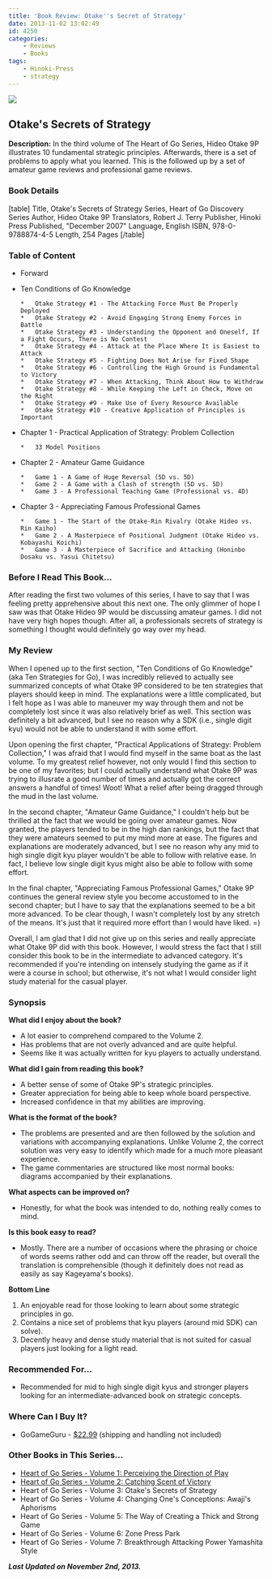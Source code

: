 ```yaml
---
title: 'Book Review: Otake''s Secret of Strategy'
date: 2013-11-02 13:02:49
id: 4250
categories:
	- Reviews
	- Books
tags:
	- Hinoki-Press
	- strategy
---
```


![](/images/2013/10/heartofgov3cover.jpg)

## Otake's Secrets of Strategy

**Description:** In the third volume of The Heart of Go Series, Hideo Otake 9P illustrates 10 fundamental strategic principles. Afterwards, there is a set of problems to apply what you learned. This is the followed up by a set of amateur game reviews and professional game reviews.

<!--more-->

### Book Details

[table]
Title, Otake's Secrets of Strategy
Series, Heart of Go Discovery Series
Author, Hideo Otake 9P
Translators, Robert J. Terry
Publisher, Hinoki Press
Published, "December 2007"
Language, English
ISBN, 978-0-9788874-4-5
Length, 254 Pages
[/table]



### Table of Content

*   Forward
*   Ten Conditions of Go Knowledge

		*   Otake Strategy #1 - The Attacking Force Must Be Properly Deployed
		*   Otake Strategy #2 - Avoid Engaging Strong Enemy Forces in Battle
		*   Otake Strategy #3 - Understanding the Opponent and Oneself, If a Fight Occurs, There is No Contest
		*   Otake Strategy #4 - Attack at the Place Where It is Easiest to Attack
		*   Otake Strategy #5 - Fighting Does Not Arise for Fixed Shape
		*   Otake Strategy #6 - Controlling the High Ground is Fundamental to Victory
		*   Otake Strategy #7 - When Attacking, Think About How to Withdraw
		*   Otake Strategy #8 - While Keeping the Left in Check, Move on the Right
		*   Otake Strategy #9 - Make Use of Every Resource Available
		*   Otake Strategy #10 - Creative Application of Principles is Important

*   Chapter 1 - Practical Application of Strategy: Problem Collection

		*   33 Model Positions

*   Chapter 2 - Amateur Game Guidance

		*   Game 1 - A Game of Huge Reversal (5D vs. 5D)
		*   Game 2 - A Game with a Clash of strength (5D vs. 5D)
		*   Game 3 - A Professional Teaching Game (Professional vs. 4D)

*   Chapter 3 - Appreciating Famous Professional Games

		*   Game 1 - The Start of the Otake-Rin Rivalry (Otake Hideo vs. Rin Kaiho)
		*   Game 2 - A Masterpiece of Positional Judgment (Otake Hideo vs. Kobayashi Koichi)
		*   Game 3 - A Masterpiece of Sacrifice and Attacking (Honinbo Dosaku vs. Yasui Chitetsu)


### Before I Read This Book...

After reading the first two volumes of this series, I have to say that I was feeling pretty apprehensive about this next one. The only glimmer of hope I saw was that Otake Hideo 9P would be discussing amateur games. I did not have very high hopes though. After all, a professionals secrets of strategy is something I thought would definitely go way over my head.



### My Review

When I opened up to the first section, "Ten Conditions of Go Knowledge" (aka Ten Strategies for Go), I was incredibly relieved to actually see summarized concepts of what Otake 9P considered to be ten strategies that players should keep in mind. The explanations were a little complicated, but I felt hope as I was able to maneuver my way through them and not be completely lost since it was also relatively brief as well. This section was definitely a bit advanced, but I see no reason why a SDK (i.e., single digit kyu) would not be able to understand it with some effort.

Upon opening the first chapter, "Practical Applications of Strategy: Problem Collection," I was afraid that I would find myself in the same boat as the last volume. To my greatest relief however, not only would I find this section to be one of my favorites; but I could actually understand what Otake 9P was trying to illusrate a good number of times and actually got the correct answers a handful of times! Woot! What a relief after being dragged through the mud in the last volume.

In the second chapter, "Amateur Game Guidance," I couldn't help but be thrilled at the fact that we would be going over amateur games. Now granted, the players tended to be in the high dan rankings, but the fact that they were amateurs seemed to put my mind more at ease. The figures and explanations are moderately advanced, but I see no reason why any mid to high single digit kyu player wouldn't be able to follow with relative ease. In fact, I believe low single digit kyus might also be able to follow with some effort.

In the final chapter, "Appreciating Famous Professional Games," Otake 9P continues the general review style you become accustomed to in the second chapter; but I have to say that the explanations seemed to be a bit more advanced. To be clear though, I wasn't completely lost by any stretch of the means. It's just that it required more effort than I would have liked. =)

Overall, I am glad that I did not give up on this series and really appreciate what Otake 9P did with this book. However, I would stress the fact that I still consider this book to be in the intermediate to advanced category. It's recommended if you're intending on intensely studying the game as if it were a course in school; but otherwise, it's not what I would consider light study material for the casual player.



### Synopsis

**What did I enjoy about the book?**

*   A lot easier to comprehend compared to the Volume 2.
*   Has problems that are not overly advanced and are quite helpful.
*   Seems like it was actually written for kyu players to actually understand.

**What did I gain from reading this book?**

*   A better sense of some of Otake 9P's strategic principles.
*   Greater appreciation for being able to keep whole board perspective.
*   Increased confidence in that my abilities are improving.

**What is the format of the book?**

*   The problems are presented and are then followed by the solution and variations with accompanying explanations. Unlike Volume 2, the correct solution was very easy to identify which made for a much more pleasant experience.
*   The game commentaries are structured like most normal books: diagrams accompanied by their explanations.

**What aspects can be improved on?**

*   Honestly, for what the book was intended to do, nothing really comes to mind.

**Is this book easy to read?**

*   Mostly. There are a number of occasions where the phrasing or choice of words seems rather odd and can throw off the reader, but overall the translation is comprehensible (though it definitely does not read as easily as say Kageyama's books).

**Bottom Line**

1.  An enjoyable read for those looking to learn about some strategic principles in go.
2.  Contains a nice set of problems that kyu players (around mid SDK) can solve).
3.  Decently heavy and dense study material that is not suited for casual players just looking for a light read.


### Recommended For...

*   Recommended for mid to high single digit kyus and stronger players looking for an intermediate-advanced book on strategic concepts.


### Where Can I Buy It?

*   GoGameGuru - [$22.99](http://shop.gogameguru.com/otakes-secrets-of-strategy/?acc=e4da3b7fbbce2345d7772b0674a318d5) (shipping and handling not included)


### Other Books in This Series...

*   [Heart of Go Series - Volume 1: Perceiving the Direction of Play](http://www.bengozen.com/book-review-perceiving-direction-play/ "Book Review: Perceiving the Direction of Play")
*   [Heart of Go Series - Volume 2: Catching Scent of Victory](http://www.bengozen.com/book-review-scent-victory/ "Book Review: Scent of Victory")
*   Heart of Go Series - Volume 3: Otake's Secrets of Strategy
*   Heart of Go Series - Volume 4: Changing One's Conceptions: Awaji's Aphorisms
*   Heart of Go Series - Volume 5: The Way of Creating a Thick and Strong Game
*   Heart of Go Series - Volume 6: Zone Press Park
*   Heart of Go Series - Volume 7: Breakthrough Attacking Power Yamashita Style


_**Last Updated on November 2nd, 2013.**_